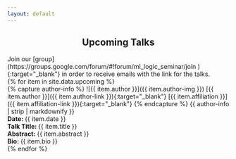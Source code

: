 ```yaml
---
layout: default
---
```


<h2 style="text-align:center"> Upcoming Talks </h2>
Join our [group](https://groups.google.com/forum/#!forum/ml_logic_seminar/join 
){:target="_blank"} in order to receive emails with the link for the talks.

<div class="talks">
    {% for item in site.data.upcoming %}
    <div class="talk" id="{{ item.author }}">
        <div class="speakerInfo">
            {% capture author-info %}
            ![{{ item.author }}]({{ item.author-img }})
            [{{ item.author }}]({{ item.author-link }}){:target="_blank"}
            [{{ item.affiliation }}]({{ item.affiliation-link }}){:target="_blank"}
            {% endcapture %}
            {{ author-info | strip | markdownify }}
        </div>
        <div class="talkInfo"> 
            <strong> Date:       </strong> {{ item.date }}     <br>
            <strong> Talk Title: </strong> {{ item.title }}    <br>
            <strong> Abstract:   </strong> {{ item.abstract }} <br>
            <strong> Bio:        </strong> {{ item.bio }}
        </div>
    </div>
    {% endfor %}
</div>
